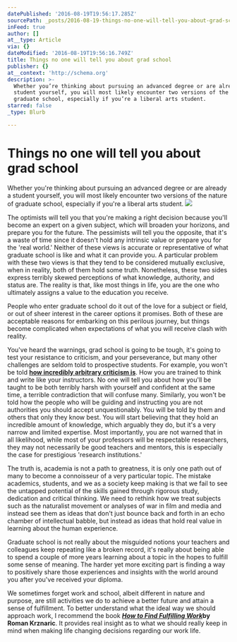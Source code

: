 ```yaml
---
datePublished: '2016-08-19T19:56:17.285Z'
sourcePath: _posts/2016-08-19-things-no-one-will-tell-you-about-grad-school.md
inFeed: true
author: []
at__type: Article
via: {}
dateModified: '2016-08-19T19:56:16.749Z'
title: Things no one will tell you about grad school
publisher: {}
at__context: 'http://schema.org'
description: >-
  Whether you’re thinking about pursuing an advanced degree or are already a
  student yourself, you will most likely encounter two versions of the nature of
  graduate school, especially if you’re a liberal arts student.
starred: false
_type: Blurb

---
```

# **Things no one will tell you about grad school**

Whether you're thinking about pursuing an advanced degree or are already a student yourself, you will most likely encounter two versions of the nature of graduate school, especially if you're a liberal arts student.
![](https://the-grid-user-content.s3-us-west-2.amazonaws.com/2cae5b27-6110-44f1-babe-4573ab22a357.gif)

The optimists will tell you that you're making a right decision because you'll become an expert on a given subject, which will broaden your horizons, and prepare you for the future. The pessimists will tell you the opposite, that it's a waste of time since it doesn't hold any intrinsic value or prepare you for the 'real world.' Neither of these views is accurate or representative of what graduate school is like and what it can provide you. A particular problem with these two views is that they tend to be considered mutually exclusive, when in reality, both of them hold some truth. Nonetheless, these two sides express terribly skewed perceptions of what knowledge, authority, and status are. The reality is that, like most things in life, you are the one who ultimately assigns a value to the education you receive.

People who enter graduate school do it out of the love for a subject or field, or out of sheer interest in the career options it promises. Both of these are acceptable reasons for embarking on this perilous journey, but things become complicated when expectations of what you will receive clash with reality.

You've heard the warnings, grad school is going to be tough, it's going to test your resistance to criticism, and your perseverance, but many other challenges are seldom told to prospective students. For example, you won't be told **[how incredibly arbitrary criticism is][0]**. How you are trained to think and write like your instructors. No one will tell you about how you'll be taught to be both terribly harsh with yourself and confident at the same time, a terrible contradiction that will confuse many. Similarly, you won't be told how the people who will be guiding and instructing you are not authorities you should accept unquestionably. You will be told by them and others that only they know best. You will start believing that they hold an incredible amount of knowledge, which arguably they do, but it's a very narrow and limited expertise. Most importantly, you are not warned that in all likelihood, while most of your professors will be respectable researchers, they may not necessarily be good teachers and mentors, this is especially the case for prestigious 'research institutions.'

The truth is, academia is not a path to greatness, it is only one path out of many to become a connoisseur of a very particular topic. The mistake academics, students, and we as a society keep making is that we fail to see the untapped potential of the skills gained through rigorous study, dedication and critical thinking. We need to rethink how we treat subjects such as the naturalist movement or analyses of war in film and media and instead see them as ideas that don't just bounce back and forth in an echo chamber of intellectual babble, but instead as ideas that hold real value in learning about the human experience.

Graduate school is not really about the misguided notions your teachers and colleagues keep repeating like a broken record, it's really about being able to spend a couple of more years learning about a topic in the hopes to fulfill some sense of meaning. The harder yet more exciting part is finding a way to positively share those experiences and insights with the world around you after you've received your diploma.

We sometimes forget work and school, albeit different in nature and purpose, are still activities we do to achieve a better future and attain a sense of fulfillment. To better understand what the ideal way we should approach work, I recommend the book _**[How to Find Fulfilling Work][1]**_**by Roman Krznaric**. It provides real insight as to what we should really keep in mind when making life changing decisions regarding our work life.

[0]: http://t.umblr.com/redirect?z=http%3A%2F%2Fphdcomics.com%2Fcomics%2Farchive.php%3Fcomicid%3D1877&t=ZDFjNDkwYzA1ODhmZWZlY2QxM2RlZmY1M2I3N2ZjZTFkYWEwNDU3MCx3dTEzejNQTA%3D%3D
[1]: http://t.umblr.com/redirect?z=https%3A%2F%2Fwww.amazon.com%2Fgp%2Fproduct%2F1447202287%2Fref%3Das_li_tl%3Fie%3DUTF8%26camp%3D1789%26creative%3D9325%26creativeASIN%3D1447202287%26linkCode%3Das2%26tag%3Dericsantiagop-20%26linkId%3D3560fc8ef96499658d1f66f73491a6b0&t=YzVjNTYyZmQ1ZTgxMzFkODM5OTcyMzFjOTBlN2ExZGM4YmJmMzIxNCx3dTEzejNQTA%3D%3D